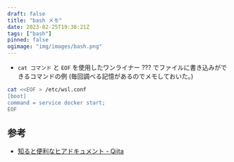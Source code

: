```yaml
---
draft: false
title: "bash メモ"
date: 2023-02-25T19:38:21Z
tags: ["bash"]
pinned: false
ogimage: "img/images/bash.png"
---
```


- `cat コマンド` と `EOF` を使用したワンライナー ??? でファイルに書き込みができるコマンドの例 (毎回調べる記憶があるのでメモしておいた。)

```bash
cat <<EOF > /etc/wsl.conf
[boot]
command = service docker start;
EOF
```

## 参考

- [知ると便利なヒアドキュメント - Qiita](https://qiita.com/kite_999/items/e77fb521fc39454244e7)
